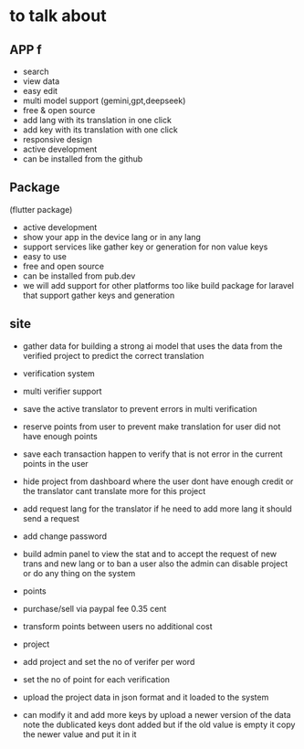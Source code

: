 # to talk about

## APP f
 - search
 - view data
 - easy edit
 - multi model support (gemini,gpt,deepseek)
 - free & open source
 - add lang with its translation in one click
 - add key with its translation with one click
 - responsive design
 - active development
 - can be installed from the github 


 ## Package
 (flutter package)
 - active development 
 - show your app in the device lang or in any lang
 - support services like gather key or generation for non value keys
 - easy to use 
 - free and open source
 - can be installed from pub.dev
 - we will add support for other platforms too like build package for laravel that support gather keys and generation

 ## site
 - gather data for building a strong ai model that uses the data from the verified project to predict the correct translation 
 - verification system
  - multi verifier support 
  - save the active translator to prevent errors in multi verification
  - reserve points from user to prevent make translation for user did not have enough points
  - save each transaction happen to verify that is not error in the current points in the user

  - hide project from dashboard where the user dont have enough credit or the translator cant translate more for this project

  - add request lang for the translator if he need to add more lang it should send a request

  - add change password 
  

  - build admin panel to view the stat and to accept the request of new trans and new lang or to ban a user also the admin can disable project or do any thing on the system

  - points
   - purchase/sell via paypal fee 0.35 cent 
   - transform points between users no additional cost

  - project 
   - add project and set the no of verifer per word 
   - set the no of point for each verification
   - upload the project data in json format and it loaded to the system
   - can modify it and add more keys by upload a newer version of the data note the dublicated keys dont added but if the old value is empty it copy the newer value and put it in it
   







